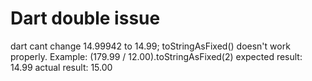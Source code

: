 
# Dart double issue

dart cant change 14.99942 to 14.99; toStringAsFixed() doesn't work properly.
Example:
(179.99 / 12.00).toStringAsFixed(2)
expected result: 14.99
actual result: 15.00

        